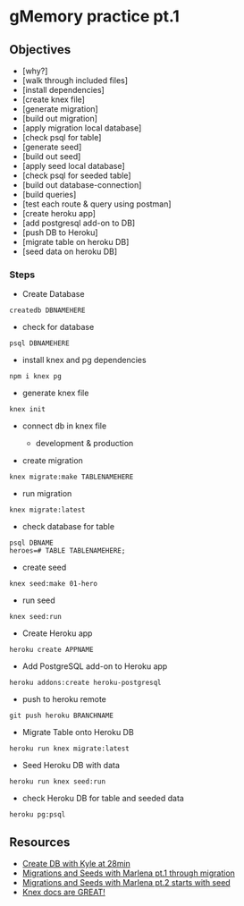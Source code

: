 # gMemory practice pt.1

## Objectives
- [why?]
- [walk through included files]
- [install dependencies]
- [create knex file]
- [generate migration]
- [build out migration]
- [apply migration local database]
- [check psql for table]
- [generate seed]
- [build out seed]
- [apply seed local database]
- [check psql for seeded table]
- [build out database-connection]
- [build queries]
- [test each route & query using postman]
- [create heroku app]
- [add postgresql add-on to DB]
- [push DB to Heroku]
- [migrate table on heroku DB]
- [seed data on heroku DB]

### Steps
- Create Database
```
createdb DBNAMEHERE
```
- check for database
```
psql DBNAMEHERE
```
- install knex and pg dependencies
```
npm i knex pg
```
- generate knex file
```
knex init
```
- connect db in knex file
  - development & production

- create migration
```
knex migrate:make TABLENAMEHERE
```
- run migration
```
knex migrate:latest
```
- check database for table
```
psql DBNAME
heroes=# TABLE TABLENAMEHERE;
```
- create seed
```
knex seed:make 01-hero
```
- run seed
```
knex seed:run
```
- Create Heroku app
```
heroku create APPNAME
```
- Add PostgreSQL add-on to Heroku app
```
heroku addons:create heroku-postgresql
```
- push to heroku remote
```
git push heroku BRANCHNAME
```
- Migrate Table onto Heroku DB
```
heroku run knex migrate:latest
```
- Seed Heroku DB with data
```
heroku run knex seed:run
```
- check Heroku DB for table and seeded data
```
heroku pg:psql
```

## Resources
- [Create DB with Kyle at 28min](https://www.youtube.com/watch?v=qdbHx9bd1uo)
- [Migrations and Seeds with Marlena pt.1 through migration](https://www.youtube.com/watch?v=OzMTyKRAF_A&feature=youtu.be)
- [Migrations and Seeds with Marlena pt.2 starts with seed](https://www.youtube.com/watch?v=OzMTyKRAF_A&feature=youtu.be)
- [Knex docs are GREAT!](https://knexjs.org/)



